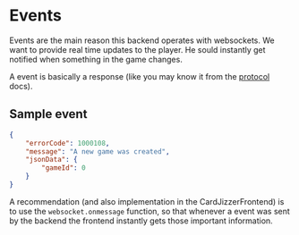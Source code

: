 # Events

Events are the main reason this backend operates with websockets. We want to provide real time updates to the player. He sould instantly get notified when something in the game changes.

A event is basically a response (like you may know it from the [protocol](protocol-docs) docs).

## Sample event
```json
{
    "errorCode": 1000108,
    "message": "A new game was created",
    "jsonData": {
        "gameId": 0
    }
}
```

A recommendation (and also implementation in the CardJizzerFrontend) is to use the `websocket.onmessage` function, so that whenever a event was sent by the backend the frontend instantly gets those important information.


[protocol-docs]: ./protocol.md
